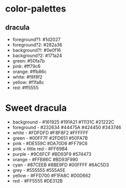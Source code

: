 # color-palettes  
## dracula  
* foreground?1: #1d2027
* foreground?2: #282a36
* background?!: #0e0f16
* background?2: #171a24
* green: #50fa7b
* pink: #ff79c6
* orange: #ffb86c
* white: #f8f8f2
* yellow: #f1fa8c
* red: #ff5555

# Sweet dracula
* background - #161925
#191A21
#11131C
#21222C
* foreground - #232634
#44475A
#424450
#343746
* white - #FDFDFD
#F8F8F2
#FFFFFF
* green - #00FF7F
#2FD651
#50FA7B
* pink - #DE559C
#DA70D6
#FF79C6
* pink + little red - #FF69B4
* purple - #9C6FCF
#BD93F9
#574473
* orange - #FFB86C
#BD93F990
* cyan - #87CEEB
#8BE9FD
#00FFFF
#6AC5D3
* grey - #555555
#555A5E
* yellow - #FFD700
#F1FA8C
#D0D662
* red - #FF5555
#DE312B
